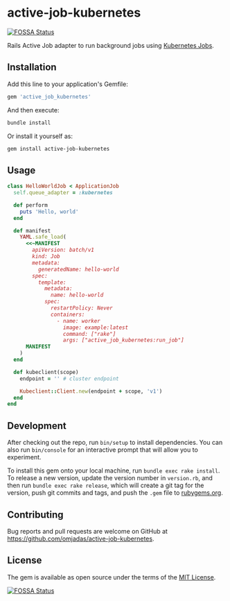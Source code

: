 # active-job-kubernetes
[![FOSSA Status](https://app.fossa.com/api/projects/git%2Bgithub.com%2Fomjadas%2Factive-job-kubernetes.svg?type=shield)](https://app.fossa.com/projects/git%2Bgithub.com%2Fomjadas%2Factive-job-kubernetes?ref=badge_shield)


Rails Active Job adapter to run background jobs using
[Kubernetes Jobs](https://kubernetes.io/docs/concepts/workloads/controllers/job/).

## Installation

Add this line to your application's Gemfile:

```ruby
gem 'active_job_kubernetes'
```

And then execute:

```bash
bundle install
```

Or install it yourself as:

```bash
gem install active-job-kubernetes
```

## Usage

```ruby
class HelloWorldJob < ApplicationJob
  self.queue_adapter = :kubernetes

  def perform
    puts 'Hello, world'
  end

  def manifest
    YAML.safe_load(
      <<~MANIFEST
        apiVersion: batch/v1
        kind: Job
        metadata:
          generatedName: hello-world
        spec:
          template:
            metadata:
              name: hello-world
            spec:
              restartPolicy: Never
              containers:
                - name: worker
                  image: example:latest
                  command: ["rake"]
                  args: ["active_job_kubernetes:run_job"]
      MANIFEST
    )
  end

  def kubeclient(scope)
    endpoint = '' # cluster endpoint

    Kubeclient::Client.new(endpoint + scope, 'v1')
  end
end
```

## Development

After checking out the repo, run `bin/setup` to install dependencies. You can
also run `bin/console` for an interactive prompt that will allow you to
experiment.

To install this gem onto your local machine, run `bundle exec rake install`. To
release a new version, update the version number in `version.rb`, and then run
`bundle exec rake release`, which will create a git tag for the version, push
git commits and tags, and push the `.gem` file to
[rubygems.org](https://rubygems.org).

## Contributing

Bug reports and pull requests are welcome on GitHub at
<https://github.com/omjadas/active-job-kubernetes>.

## License

The gem is available as open source under the terms of the
[MIT License](https://opensource.org/licenses/MIT).


[![FOSSA Status](https://app.fossa.com/api/projects/git%2Bgithub.com%2Fomjadas%2Factive-job-kubernetes.svg?type=large)](https://app.fossa.com/projects/git%2Bgithub.com%2Fomjadas%2Factive-job-kubernetes?ref=badge_large)